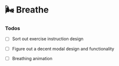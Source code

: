# 🌬️ Breathe

### Todos

- [ ] Sort out exercise instruction design

- [ ] Figure out a decent modal design and functionality

- [ ] Breathing animation
